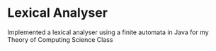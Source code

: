 # Lexical Analyser
Implemented a lexical analyser using a finite automata in Java for my Theory of Computing Science Class
